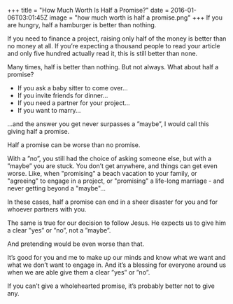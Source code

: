 +++
title = "How Much Worth Is Half a Promise?"
date = 2016-01-06T03:01:45Z
image = "how much worth is half a promise.png"
+++
If you are hungry, half a hamburger is better than nothing.

If you need  to finance a project, raising only half of the money is better than no money at all.
If you’re expecting a thousand people to read your article and only five hundred actually read it, this is still better than none.

Many times, half is better than nothing. But not always. What about half a promise?

- If you ask a baby sitter to come over…
- If you invite friends for dinner…
- If you need a partner for your project…
- If you want to marry…

…and the answer you get never surpasses a ”maybe”, I would call this giving half a promise.

Half a promise can be worse than no promise.

With a ”no”, you still had the choice of asking someone else, but with a ”maybe” you are stuck. You don’t get anywhere, and things can get even worse. Like, when "promising" a beach vacation to your family, or "agreeing" to engage in a project, or "promising" a life-long marriage - and never getting beyond a "maybe"...

In these cases, half a promise can end in a sheer disaster for you and for whoever partners with you.

The same is true for our decision to follow Jesus. He expects us to give him a clear ”yes” or ”no”, not a ”maybe”.

And pretending would be even worse than that.

It’s good for you and me to make up our minds and know what we want and what we don’t want to engage in. And it’s a blessing for everyone around us when we are able give them a clear ”yes” or ”no”.

If you can’t give a wholehearted promise, it’s probably better not to give any.
